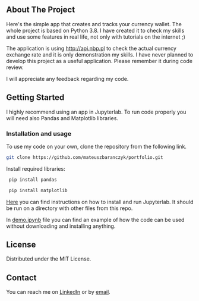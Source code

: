 

## About The Project

Here's the simple app that creates and tracks your currency wallet. The whole project is based on Python 3.8. I have created it to check my skills and use some features in real life, not only with tutorials on the internet ;)

The application is using http://api.nbp.pl to check the actual currency exchange rate and it is only demonstration my skills. I have never planned to develop this project as a useful application. Please remember it during code review. 

I will appreciate any feedback regarding my code. 

## Getting Started

I highly recommend using an app in Jupyterlab. To run code properly you will need also Pandas and Matplotlib libraries.   

### Installation and usage

To use my code on your own, clone the repository from the following link. 

   ```sh
   git clone https://github.com/mateuszbaranczyk/portfolio.git
   ```
Install required libraries: 

   ```sh
    pip install pandas
   ```

  ```sh
   pip install matplotlib
   ```

[Here](https://jupyter.org/install) you can find instructions on how to install and run Jupyterlab. It should be run on a directory with other files from this repo. 

In [demo.ipynb](https://github.com/mateuszbaranczyk/portfolio/blob/portfolio/demo.ipynb) file you can find an example of how the code can be used without downloading and installing anything. 

## License

Distributed under the MIT License.

## Contact

You can reach me on [LinkedIn](https://www.linkedin.com/in/mateusz-barańczyk-a4a74b207/) or by [email](mailto:mateusz.baranczyk@gmail.com). 
